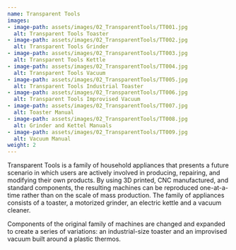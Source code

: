 ```yaml
---
name: Transparent Tools
images:
- image-path: assets/images/02_TransparentTools/TT001.jpg
  alt: Transparent Tools Toaster
- image-path: assets/images/02_TransparentTools/TT002.jpg
  alt: Transparent Tools Grinder
- image-path: assets/images/02_TransparentTools/TT003.jpg
  alt: Transparent Tools Kettle
- image-path: assets/images/02_TransparentTools/TT004.jpg
  alt: Transparent Tools Vacuum
- image-path: assets/images/02_TransparentTools/TT005.jpg
  alt: Transparent Tools Industrial Toaster
- image-path: assets/images/02_TransparentTools/TT006.jpg
  alt: Transparent Tools Improvised Vacuum
- image-path: assets/images/02_TransparentTools/TT007.jpg
  alt: Toaster Manual
- image-path: assets/images/02_TransparentTools/TT008.jpg
  alt: Grinder and Kettel Manuals
- image-path: assets/images/02_TransparentTools/TT009.jpg
  alt: Vacuum Manual
weight: 2
---
```

Transparent Tools is a family of household appliances that presents a future scenario in which users are actively involved in producing, repairing, and modifying their own products. By using 3D printed, CNC manufactured, and standard components, the resulting machines can be reproduced one-at-a-time rather than on the scale of mass production. The family of appliances consists of a toaster, a motorized grinder, an electric kettle and a vacuum cleaner.

Components of the original family of machines are changed and expanded to create a series of variations: an industrial-size toaster and an improvised vacuum built around a plastic thermos.
